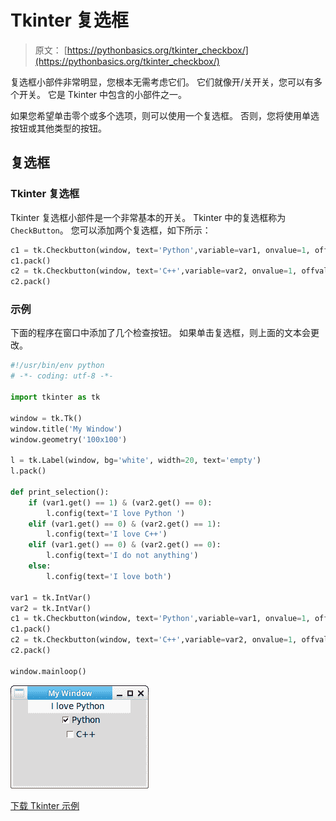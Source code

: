 # Tkinter 复选框

> 原文： [https://pythonbasics.org/tkinter_checkbox/](https://pythonbasics.org/tkinter_checkbox/)

复选框小部件非常明显，您根本无需考虑它们。 它们就像开/关开关，您可以有多个开关。 它是 Tkinter 中包含的小部件之一。

如果您希望单击零个或多个选项，则可以使用一个复选框。 否则，您将使用单选按钮或其他类型的按钮。



## 复选框

### Tkinter 复选框

Tkinter 复选框小部件是一个非常基本的开关。 Tkinter 中的复选框称为`CheckButton`。 您可以添加两个复选框，如下所示：

```py
c1 = tk.Checkbutton(window, text='Python',variable=var1, onvalue=1, offvalue=0, command=print_selection)
c1.pack()
c2 = tk.Checkbutton(window, text='C++',variable=var2, onvalue=1, offvalue=0, command=print_selection)
c2.pack()

```

### 示例

下面的程序在窗口中添加了几个检查按钮。 如果单击复选框，则上面的文本会更改。

```py
#!/usr/bin/env python
# -*- coding: utf-8 -*-

import tkinter as tk

window = tk.Tk()
window.title('My Window')
window.geometry('100x100')

l = tk.Label(window, bg='white', width=20, text='empty')
l.pack()

def print_selection():
    if (var1.get() == 1) & (var2.get() == 0):
        l.config(text='I love Python ')
    elif (var1.get() == 0) & (var2.get() == 1):
        l.config(text='I love C++')
    elif (var1.get() == 0) & (var2.get() == 0):
        l.config(text='I do not anything')
    else:
        l.config(text='I love both')

var1 = tk.IntVar()
var2 = tk.IntVar()
c1 = tk.Checkbutton(window, text='Python',variable=var1, onvalue=1, offvalue=0, command=print_selection)
c1.pack()
c2 = tk.Checkbutton(window, text='C++',variable=var2, onvalue=1, offvalue=0, command=print_selection)
c2.pack()

window.mainloop()

```

![tkinter checkbox](img/313eafe86a326c40ae5a767c1d4d8a9d.jpg)

[下载 Tkinter 示例](https://gum.co/ErLc)